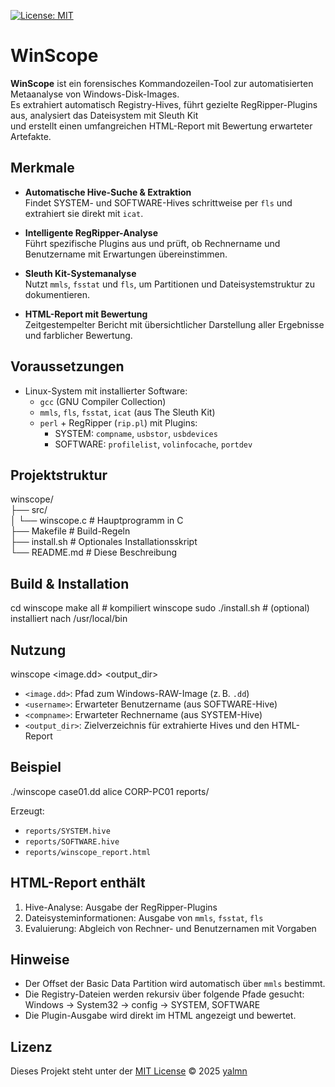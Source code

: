 [![License: MIT](https://img.shields.io/badge/License-MIT-blue.svg)](LICENSE)

# WinScope

**WinScope** ist ein forensisches Kommandozeilen-Tool zur automatisierten Metaanalyse von Windows-Disk-Images.  
Es extrahiert automatisch Registry-Hives, führt gezielte RegRipper-Plugins aus, analysiert das Dateisystem mit Sleuth Kit  
und erstellt einen umfangreichen HTML-Report mit Bewertung erwarteter Artefakte.

## Merkmale

- **Automatische Hive-Suche & Extraktion**  
  Findet SYSTEM- und SOFTWARE-Hives schrittweise per `fls` und extrahiert sie direkt mit `icat`.

- **Intelligente RegRipper-Analyse**  
  Führt spezifische Plugins aus und prüft, ob Rechnername und Benutzername mit Erwartungen übereinstimmen.

- **Sleuth Kit-Systemanalyse**  
  Nutzt `mmls`, `fsstat` und `fls`, um Partitionen und Dateisystemstruktur zu dokumentieren.

- **HTML-Report mit Bewertung**  
  Zeitgestempelter Bericht mit übersichtlicher Darstellung aller Ergebnisse und farblicher Bewertung.

## Voraussetzungen

- Linux-System mit installierter Software:
  - `gcc` (GNU Compiler Collection)
  - `mmls`, `fls`, `fsstat`, `icat` (aus The Sleuth Kit)
  - `perl` + RegRipper (`rip.pl`) mit Plugins:
    - SYSTEM: `compname`, `usbstor`, `usbdevices`
    - SOFTWARE: `profilelist`, `volinfocache`, `portdev`

## Projektstruktur

winscope/  
├── src/  
│   └── winscope.c         # Hauptprogramm in C  
├── Makefile               # Build-Regeln  
├── install.sh             # Optionales Installationsskript  
└── README.md              # Diese Beschreibung  

## Build & Installation

cd winscope
make all # kompiliert winscope
sudo ./install.sh # (optional) installiert nach /usr/local/bin

## Nutzung

winscope <image.dd> <username> <compname> <output_dir>


- `<image.dd>`: Pfad zum Windows-RAW-Image (z. B. `.dd`)
- `<username>`: Erwarteter Benutzername (aus SOFTWARE-Hive)
- `<compname>`: Erwarteter Rechnername (aus SYSTEM-Hive)
- `<output_dir>`: Zielverzeichnis für extrahierte Hives und den HTML-Report

## Beispiel

./winscope case01.dd alice CORP-PC01 reports/


Erzeugt:

- `reports/SYSTEM.hive`
- `reports/SOFTWARE.hive`
- `reports/winscope_report.html`

## HTML-Report enthält

1. Hive-Analyse: Ausgabe der RegRipper-Plugins  
2. Dateisysteminformationen: Ausgabe von `mmls`, `fsstat`, `fls`  
3. Evaluierung: Abgleich von Rechner- und Benutzernamen mit Vorgaben

## Hinweise

- Der Offset der Basic Data Partition wird automatisch über `mmls` bestimmt.
- Die Registry-Dateien werden rekursiv über folgende Pfade gesucht:  
  Windows → System32 → config → SYSTEM, SOFTWARE
- Die Plugin-Ausgabe wird direkt im HTML angezeigt und bewertet.

## Lizenz

Dieses Projekt steht unter der [MIT License](LICENSE) © 2025 [yalmn](https://github.com/yalmn/)
